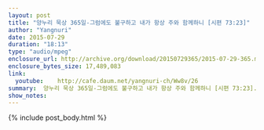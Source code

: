 ```yaml
---
layout: post
title: "양누리 묵상 365일-그럼에도 불구하고 내가 항상 주와 함께하니 [시편 73:23]"
author: "Yangnuri"
date: 2015-07-29
duration: "18:13"
type: "audio/mpeg"
enclosure_url: http://archive.org/download/20150729365/2015-07-29-365.mp3
enclosure_bytes_size: 17,489,083    
link:
  youtube:    http://cafe.daum.net/yangnuri-ch/Ww8v/26
summary:  양누리 묵상 365일-그럼에도 불구하고 내가 항상 주와 함께하니 [시편 73:23].mp3
show_notes:
---
```


{% include post_body.html %}
